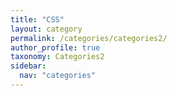 ```yaml
---
title: "CSS"
layout: category
permalink: /categories/categories2/
author_profile: true
taxonomy: Categories2
sidebar:
  nav: "categories"
---
```


